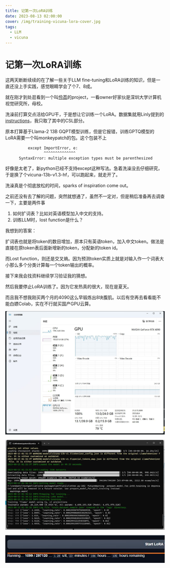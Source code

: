 ```yaml
---
title: 记第一次LoRA训练
date: 2023-08-13 02:00:00
cover: /img/training-vicuna-lora-cover.jpg
tags: 
  - LLM
  - vicuna
---
```


# 记第一次LoRA训练

这两天断断续续的在了解一些关于LLM fine-tuning和LoRA训练的知识，但是一直还没上手实践，感觉眼睛学会了个7、8成。

就在刚才到处逛看到一个叫[伶荔](https://github.com/CVI-SZU/Linly)的project，一看owner好家伙是深圳大学计算机视觉研究所，母校。

洗澡前打算交点活给GPU干，于是想让它训练一个LoRA。数据集就用Linly提到的[instructions](https://huggingface.co/datasets/P01son/instructions)，我只取了其中的CSL部分。

原本打算基于Llama-2 13B GQPT模型训练，但是它报错，训练GPTQ模型的LoRA需要一个叫monkeypatch的包。这个包装不上

```text
          except ImportError, e:
                 ^^^^^^^^^^^^^^
      SyntaxError: multiple exception types must be parenthesized
```

好像是太老了，新python已经不支持except这种写法。急着洗澡没去仔细研究，于是换了个vicuna-13b-v1.3-hf，可以跑起来，就走开了。

洗澡真是个彻底放松的时间，sparks of inspiration come out。

之前还没有去了解的问题，突然就想通了，虽然不一定对，但是稍后准备再去调查一下，主要是两件事

1. 如何扩词表？比如对英语模型加入中文的支持。
2. 训练LLM时，lost function是什么？

我想到的答案：

扩词表也就是将token的数目增加，原本只有英语token，加入中文token。做法是直接在原token表后面新增新的token，分配新的token id。

而Lost function，则还是交叉熵。因为预测token实质上就是对输入作一个词表大小那么多个分类计算每一个token输出的概率。

接下来我会找资料继续学习验证我的猜想。

然后我要停止LoRA训练了。因为它发热真的很大，现在是夏天。

而且我不想我刚买两个月的4090这么早锻炼出8块腹肌。以后有空再去看看能不能白嫖Colab，实在不行就买国产GPU云算。

![taskmgr](/img/training-vicuna-lora-taskmgr.jpg)

![cli](/img/training-vicuna-lora-cli.jpg)

![eta](/img/training-vicuna-lora-eta.jpg)
